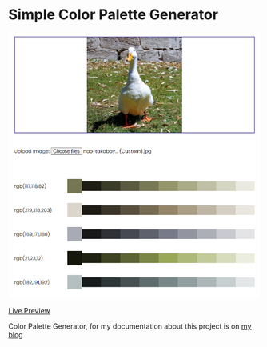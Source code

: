 # Simple Color Palette Generator

![Preview](img/img03.png)

[Live Preview](https://ifumikuah.github.io/webdev-miniprojects/self-miniprojects/color-palette-generator/)

Color Palette Generator, for my documentation about this project is on [my blog](https://ifumikuah.github.io/posts/21-01-2024-bermain-dengan-warna-di-javasript/)